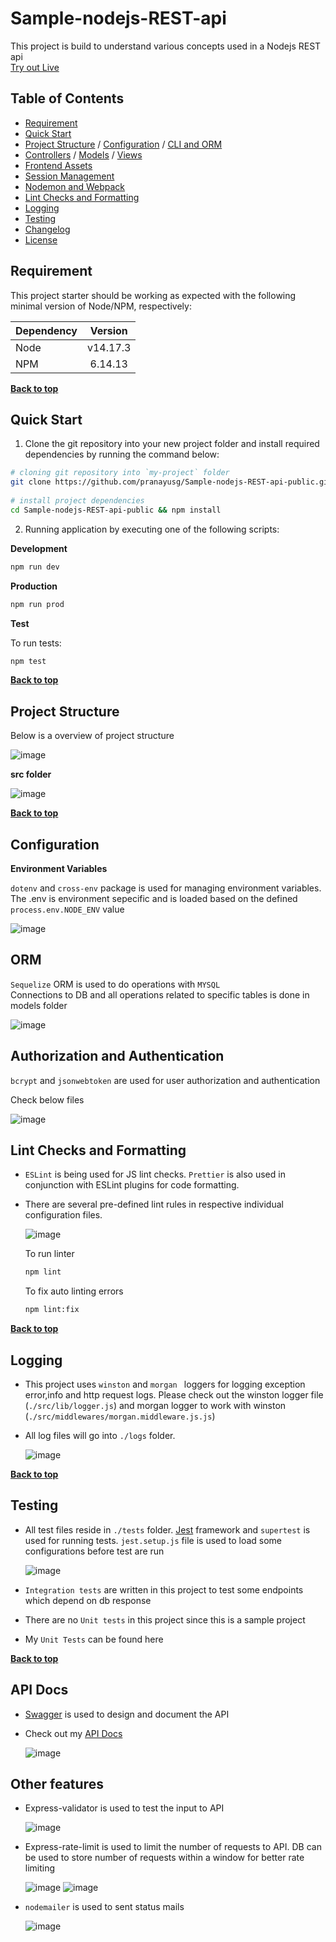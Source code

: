 # Sample-nodejs-REST-api

This project is build to understand various concepts used in a Nodejs REST api  <br />
<a href="https://sample-nodejs-rest-api.herokuapp.com/api-docs/">Try out Live<a/> <br />

## Table of Contents

- [Requirement](#requirement)
- [Quick Start](#quick-start)
- [Project Structure](#project-structure) / [Configuration](#configuration) / [CLI and ORM](#cli-and-orm)
- [Controllers](#controllers) / [Models](#models) / [Views](#views)
- [Frontend Assets](#frontend-assets)
- [Session Management](#session-management)
- [Nodemon and Webpack](#nodemon-and-webpack)
- [Lint Checks and Formatting](#lint-checks-and-formatting)
- [Logging](#logging)
- [Testing](#Testing)
- [Changelog](#changelog)
- [License](#license)

## Requirement

This project starter should be working as expected with the following minimal version of Node/NPM, respectively:

| Dependency |  Version   |
| ---------- | :--------: |
| Node       |  v14.17.3  |
| NPM        |   6.14.13  |

**[Back to top](#table-of-contents)**

## Quick Start

1. Clone the git repository into your new project folder and install required dependencies by running the command below:

```bash
# cloning git repository into `my-project` folder
git clone https://github.com/pranayusg/Sample-nodejs-REST-api-public.git
  
# install project dependencies
cd Sample-nodejs-REST-api-public && npm install
```

2. Running application by executing one of the following scripts:

**Development**

```bash
npm run dev
```

**Production**

  ```bash
npm run prod
```



**Test**

  To run tests:
  
```bash
npm test
```

**[Back to top](#table-of-contents)**  
  
## Project Structure

Below is a overview of project structure

  ![image](https://user-images.githubusercontent.com/66126225/129441838-7ff6149e-2d84-4ed3-be40-1f49da4e6872.png)
  

**src folder** 

  ![image](https://user-images.githubusercontent.com/66126225/129400060-b6ec201c-ba37-4f6a-b512-550c8d142edd.png)
  
**[Back to top](#table-of-contents)**

## Configuration

**Environment Variables**
  
`dotenv` and `cross-env` package is used for managing environment variables. The .env is environment sepecific and is loaded based on the defined `process.env.NODE_ENV` value  
  
![image](https://user-images.githubusercontent.com/66126225/129401161-db0402a2-1ee6-43f4-b61e-32fd3968834c.png)
   
  
## ORM  
 `Sequelize` ORM is used to do operations with `MYSQL`  
 Connections to DB and all operations related to specific tables is done in models folder

  ![image](https://user-images.githubusercontent.com/66126225/129401730-5b35a609-9d34-4bf8-8f1d-6cf4c5a317d8.png)
  
## Authorization and Authentication
  `bcrypt` and `jsonwebtoken` are used for user authorization and authentication
  
   Check below files
  
  ![image](https://user-images.githubusercontent.com/66126225/129442998-bfe71474-ec6c-4a82-8eb4-dfdbd37fbe07.png)


## Lint Checks and Formatting

- `ESLint` is being used for JS lint checks. `Prettier` is also used in conjunction with ESLint plugins for code formatting.

- There are several pre-defined lint rules in respective individual configuration files.

  ![image](https://user-images.githubusercontent.com/66126225/129402516-a9c2aab4-cd7a-486c-a236-21ebc727ba0b.png)
  
  To run linter 
  
  ```bash
  npm lint
  ```
  
  To fix auto linting errors 
  
  ```bash
  npm lint:fix
  ```
 
**[Back to top](#table-of-contents)**  
  
## Logging

- This project uses `winston` and `morgan ` loggers for logging exception error,info and http request logs. Please check out the winston logger file (`./src/lib/logger.js`) and     morgan logger to work with winston (`./src/middlewares/morgan.middleware.js.js`)

- All log files will go into `./logs` folder.

  ![image](https://user-images.githubusercontent.com/66126225/129403317-3d3acb09-a9a4-4987-9872-21b1384465c0.png)

**[Back to top](#table-of-contents)**

  
## Testing

- All test files reside in `./tests` folder. [Jest](https://jestjs.io/) framework and `supertest` is used for running tests. `jest.setup.js` file is used to load some               configurations before test are run

  ![image](https://user-images.githubusercontent.com/66126225/129441923-6da29f46-2f09-4e4d-b8ff-1b5d6efae447.png)
  
- `Integration tests` are written in this project to test some endpoints which depend on db response
-  There are no `Unit tests`  in this project since this is a sample project
-  My `Unit Tests` can be found here

**[Back to top](#table-of-contents)**
  
## API Docs
  
- [Swagger](https://swagger.io/) is used to design and document the API
- Check out my [API Docs](https://app.swaggerhub.com/apis/pranayusg/nodejs_restapi/0.1) 
  
  ![image](https://user-images.githubusercontent.com/66126225/129442584-ae65c4ad-a07c-406d-9fe2-6e815874974f.png)

  
## Other features
  
- Express-validator is used to test the input to API
  
  ![image](https://user-images.githubusercontent.com/66126225/129442179-729e1bd7-1cad-4d3c-8a15-388abb45075b.png)

- Express-rate-limit is used to limit the number of requests to API. DB can be used to store number of requests within a window for better rate limiting
  
  ![image](https://user-images.githubusercontent.com/66126225/129442342-3d88a708-fd73-49c6-b3e1-2237e3175ba8.png)
  ![image](https://user-images.githubusercontent.com/66126225/129453534-5d98df1d-849b-4852-8186-31189d8704b0.png)

- `nodemailer` is used to sent status mails

   ![image](https://user-images.githubusercontent.com/66126225/129442453-7952dfe6-bba9-4a84-ba41-9d3cc414937e.png)


  
